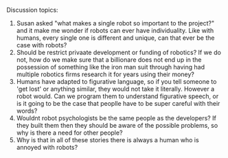 Discussion topics:

1) Susan asked "what makes a single robot so important to the project?" and it make me wonder if robots can ever have individuality. Like with humans, every single one is different and unique,  can that ever be the case with robots?
2) Should be restrict privaate development or funding of robotics? If we do not, how do we make sure that a billionare does not end up in the possession of something like the iron man suit through having had multiple robotics firms research it for years using their money?
3) Humans have adapted to figurative language, so if you tell someone to 'get lost' or anything similar, they would not take it literally. However a robot would. Can we program them to understand figurative speech, or is it going to be the case that peoplle have to be super careful with their words?
4) Wouldnt robot psychologists be the same people as the developers? If they built them then they should be aware of the possible problems, so why is there a need for other people?
5) Why is that in all of these stories there is always a human who is annoyed with robots?

